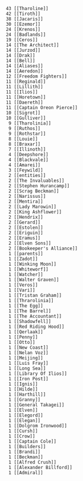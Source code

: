 	 43 [[Tharoline]]
	 42 [[Tiroth]]
	 38 [[Jacaris]]
	 30 [[Ezemor]]
	 24 [[Krenos]]
	 24 [[Badlands]]
	 19 [[Ceros]]
	 14 [[The Architect]]
	 14 [[Jurzod]]
	 14 [[Drak]]
	 14 [[Bell]]
	 14 [[Aliases]]
	 14 [[Aeredon]]
	 12 [[Freedom Fighters]]
	 11 [[Reginald]]
	 11 [[Lillith]]
	 11 [[Ilios]]
	 11 [[Horetown]]
	 11 [[Daereth]]
	 11 [[Captain Oreon Pierce]]
	 10 [[Sigrot]]
	 10 [[Gulliver]]
	  9 [[Tharolinia]]
	  9 [[Ruthos]]
	  9 [[Rothstar]]
	  8 [[Louie]]
	  8 [[Braxar]]
	  7 [[Illinoth]]
	  4 [[Deepshore]]
	  4 [[Blackvale]]
	  4 [[Amarei]]
	  3 [[Feywild]]
	  2 [[entities]]
	  2 [[The Invaluables]]
	  2 [[Stephen Hurancamp]]
	  2 [[Scrag Beckman]]
	  2 [[Narissus]]
	  2 [[Mentira]]
	  2 [[Lady Marowin]]
	  2 [[King Ashflower]]
	  2 [[Hendrix]]
	  2 [[Gerard]]
	  2 [[Estolen]]
	  2 [[Eriguin]]
	  2 [[Eramus]]
	  2 [[Elven Sons]]
	  2 [[Bookeeper's Alliance]]
	  1 [[parents]]
	  1 [[Zadot]]
	  1 [[Winking Moon]]
	  1 [[Whiteworf]]
	  1 [[Watcher]]
	  1 [[Walter Graven]]
	  1 [[Veros]]
	  1 [[Vari]]
	  1 [[Tristan Graham]]
	  1 [[Thrarolinia]]
	  1 [[The Egg]]
	  1 [[The Barrel]]
	  1 [[The Accountant]]
	  1 [[Shadowfell]]
	  1 [[Red Riding Hood]]
	  1 [[Qerlaak]]
	  1 [[Penny]]
	  1 [[Otto]]
	  1 [[New Coast]]
	  1 [[Nelan Voz]]
	  1 [[Meijing]]
	  1 [[Luis Fray]]
	  1 [[Long Sea]]
	  1 [[Library Of Ilios]]
	  1 [[Iron Post]]
	  1 [[Ignis]]
	  1 [[Hilde]]
	  1 [[Harthill]]
	  1 [[Granny]]
	  1 [[General Takagei]]
	  1 [[Elven]]
	  1 [[Elegord]]
	  1 [[Elegan]]
	  1 [[Dolgrom Ironwood]]
	  1 [[Cursh]]
	  1 [[Crow]]
	  1 [[Captain Cole]]
	  1 [[Builders]]
	  1 [[Brandi]]
	  1 [[Beckman]]
	  1 [[Alfred Crush]]
	  1 [[Alexander Billford]]
	  1 [[Admiral]]
